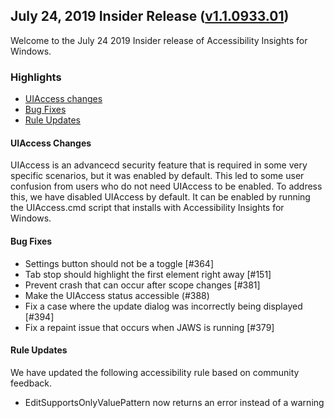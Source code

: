 ## July 24, 2019 Insider Release ([v1.1.0933.01](https://github.com/Microsoft/accessibility-insights-windows/releases/tag/v1.1.0933.01))

Welcome to the July 24 2019 Insider release of Accessibility Insights for Windows.

### Highlights

  - [UIAccess changes](#rule-updates)
  - [Bug Fixes](#bug-fixes)
  - [Rule Updates](#rule-updates)

#### UIAccess Changes

UIAccess is an advancecd security feature that is required in some very specific scenarios, but it was enabled by default.
This led to some user confusion from users who do not need UIAccess to be enabled. To address this, we have disabled
UIAccess by default. It can be enabled by running the UIAccess.cmd script that installs with Accessibility Insights for Windows.

#### Bug Fixes
  - Settings button should not be a toggle [#364]
  - Tab stop should highlight the first element right away [#151]
  - Prevent crash that can occur after scope changes [#381]
  - Make the UIAccess status accessible (#388)
  - Fix a case where the update dialog was incorrectly being displayed [#394]
  - Fix a repaint issue that occurs when JAWS is running [#379]

#### Rule Updates
We have updated the following accessibility rule based on community feedback.
  - EditSupportsOnlyValuePattern now returns an error instead of a warning
